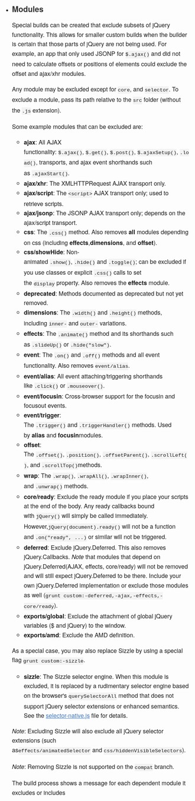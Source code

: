 * <h3 style="box-sizing: border-box; margin-top: 1em; margin-bottom: 16px; line-height: 1.43; font-size: 1.5em; color: rgb(51, 51, 51); font-family: 'Helvetica Neue', Helvetica, 'Segoe UI', Arial, freesans, sans-serif, 'Segoe UI Emoji', 'Segoe UI Symbol';">Modules</h3><p style="box-sizing: border-box; margin-bottom: 16px; font-family: 'Helvetica Neue', Helvetica, 'Segoe UI', Arial, freesans, sans-serif, 'Segoe UI Emoji', 'Segoe UI Symbol'; font-size: 16px; line-height: 25.6px;">Special builds can be created that exclude subsets of jQuery functionality. This allows for smaller custom builds when the builder is certain that those parts of jQuery are not being used. For example, an app that only used JSONP for&nbsp;<code style="box-sizing: border-box; font-family: Consolas, 'Liberation Mono', Menlo, Courier, monospace; font-size: 13.6px; padding: 0.2em 0px; margin: 0px; background-color: rgba(0, 0, 0, 0.0392157);">$.ajax()</code>&nbsp;and did not need to calculate offsets or positions of elements could exclude the offset and ajax/xhr modules.</p><p style="box-sizing: border-box; margin-bottom: 16px; font-family: 'Helvetica Neue', Helvetica, 'Segoe UI', Arial, freesans, sans-serif, 'Segoe UI Emoji', 'Segoe UI Symbol'; font-size: 16px; line-height: 25.6px;">Any module may be excluded except for&nbsp;<code style="box-sizing: border-box; font-family: Consolas, 'Liberation Mono', Menlo, Courier, monospace; font-size: 13.6px; padding: 0.2em 0px; margin: 0px; background-color: rgba(0, 0, 0, 0.0392157);">core</code>, and&nbsp;<code style="box-sizing: border-box; font-family: Consolas, 'Liberation Mono', Menlo, Courier, monospace; font-size: 13.6px; padding: 0.2em 0px; margin: 0px; background-color: rgba(0, 0, 0, 0.0392157);">selector</code>. To exclude a module, pass its path relative to the&nbsp;<code style="box-sizing: border-box; font-family: Consolas, 'Liberation Mono', Menlo, Courier, monospace; font-size: 13.6px; padding: 0.2em 0px; margin: 0px; background-color: rgba(0, 0, 0, 0.0392157);">src</code>&nbsp;folder (without the&nbsp;<code style="box-sizing: border-box; font-family: Consolas, 'Liberation Mono', Menlo, Courier, monospace; font-size: 13.6px; padding: 0.2em 0px; margin: 0px; background-color: rgba(0, 0, 0, 0.0392157);">.js</code>&nbsp;extension).</p><p style="box-sizing: border-box; margin-bottom: 16px; font-family: 'Helvetica Neue', Helvetica, 'Segoe UI', Arial, freesans, sans-serif, 'Segoe UI Emoji', 'Segoe UI Symbol'; font-size: 16px; line-height: 25.6px;">Some example modules that can be excluded are:</p><ul style="box-sizing: border-box; padding-left: 2em; margin-bottom: 16px; font-family: 'Helvetica Neue', Helvetica, 'Segoe UI', Arial, freesans, sans-serif, 'Segoe UI Emoji', 'Segoe UI Symbol'; font-size: 16px; line-height: 25.6px;"><li style="box-sizing: border-box;"><strong style="box-sizing: border-box;">ajax</strong>: All AJAX functionality:&nbsp;<code style="box-sizing: border-box; font-family: Consolas, 'Liberation Mono', Menlo, Courier, monospace; font-size: 13.6px; padding: 0.2em 0px; margin: 0px; background-color: rgba(0, 0, 0, 0.0392157);">$.ajax()</code>,&nbsp;<code style="box-sizing: border-box; font-family: Consolas, 'Liberation Mono', Menlo, Courier, monospace; font-size: 13.6px; padding: 0.2em 0px; margin: 0px; background-color: rgba(0, 0, 0, 0.0392157);">$.get()</code>,&nbsp;<code style="box-sizing: border-box; font-family: Consolas, 'Liberation Mono', Menlo, Courier, monospace; font-size: 13.6px; padding: 0.2em 0px; margin: 0px; background-color: rgba(0, 0, 0, 0.0392157);">$.post()</code>,&nbsp;<code style="box-sizing: border-box; font-family: Consolas, 'Liberation Mono', Menlo, Courier, monospace; font-size: 13.6px; padding: 0.2em 0px; margin: 0px; background-color: rgba(0, 0, 0, 0.0392157);">$.ajaxSetup()</code>,&nbsp;<code style="box-sizing: border-box; font-family: Consolas, 'Liberation Mono', Menlo, Courier, monospace; font-size: 13.6px; padding: 0.2em 0px; margin: 0px; background-color: rgba(0, 0, 0, 0.0392157);">.load()</code>, transports, and ajax event shorthands such as&nbsp;<code style="box-sizing: border-box; font-family: Consolas, 'Liberation Mono', Menlo, Courier, monospace; font-size: 13.6px; padding: 0.2em 0px; margin: 0px; background-color: rgba(0, 0, 0, 0.0392157);">.ajaxStart()</code>.</li><li style="box-sizing: border-box;"><strong style="box-sizing: border-box;">ajax/xhr</strong>: The XMLHTTPRequest AJAX transport only.</li><li style="box-sizing: border-box;"><strong style="box-sizing: border-box;">ajax/script</strong>: The&nbsp;<code style="box-sizing: border-box; font-family: Consolas, 'Liberation Mono', Menlo, Courier, monospace; font-size: 13.6px; padding: 0.2em 0px; margin: 0px; background-color: rgba(0, 0, 0, 0.0392157);">&lt;script&gt;</code>&nbsp;AJAX transport only; used to retrieve scripts.</li><li style="box-sizing: border-box;"><strong style="box-sizing: border-box;">ajax/jsonp</strong>: The JSONP AJAX transport only; depends on the ajax/script transport.</li><li style="box-sizing: border-box;"><strong style="box-sizing: border-box;">css</strong>: The&nbsp;<code style="box-sizing: border-box; font-family: Consolas, 'Liberation Mono', Menlo, Courier, monospace; font-size: 13.6px; padding: 0.2em 0px; margin: 0px; background-color: rgba(0, 0, 0, 0.0392157);">.css()</code>&nbsp;method. Also removes&nbsp;<strong style="box-sizing: border-box;">all</strong>&nbsp;modules depending on css (including&nbsp;<strong style="box-sizing: border-box;">effects</strong>,<strong style="box-sizing: border-box;">dimensions</strong>, and&nbsp;<strong style="box-sizing: border-box;">offset</strong>).</li><li style="box-sizing: border-box;"><strong style="box-sizing: border-box;">css/showHide</strong>: Non-animated&nbsp;<code style="box-sizing: border-box; font-family: Consolas, 'Liberation Mono', Menlo, Courier, monospace; font-size: 13.6px; padding: 0.2em 0px; margin: 0px; background-color: rgba(0, 0, 0, 0.0392157);">.show()</code>,&nbsp;<code style="box-sizing: border-box; font-family: Consolas, 'Liberation Mono', Menlo, Courier, monospace; font-size: 13.6px; padding: 0.2em 0px; margin: 0px; background-color: rgba(0, 0, 0, 0.0392157);">.hide()</code>&nbsp;and&nbsp;<code style="box-sizing: border-box; font-family: Consolas, 'Liberation Mono', Menlo, Courier, monospace; font-size: 13.6px; padding: 0.2em 0px; margin: 0px; background-color: rgba(0, 0, 0, 0.0392157);">.toggle()</code>; can be excluded if you use classes or explicit&nbsp;<code style="box-sizing: border-box; font-family: Consolas, 'Liberation Mono', Menlo, Courier, monospace; font-size: 13.6px; padding: 0.2em 0px; margin: 0px; background-color: rgba(0, 0, 0, 0.0392157);">.css()</code>&nbsp;calls to set the&nbsp;<code style="box-sizing: border-box; font-family: Consolas, 'Liberation Mono', Menlo, Courier, monospace; font-size: 13.6px; padding: 0.2em 0px; margin: 0px; background-color: rgba(0, 0, 0, 0.0392157);">display</code>&nbsp;property. Also removes the&nbsp;<strong style="box-sizing: border-box;">effects</strong>&nbsp;module.</li><li style="box-sizing: border-box;"><strong style="box-sizing: border-box;">deprecated</strong>: Methods documented as deprecated but not yet removed.</li><li style="box-sizing: border-box;"><strong style="box-sizing: border-box;">dimensions</strong>: The&nbsp;<code style="box-sizing: border-box; font-family: Consolas, 'Liberation Mono', Menlo, Courier, monospace; font-size: 13.6px; padding: 0.2em 0px; margin: 0px; background-color: rgba(0, 0, 0, 0.0392157);">.width()</code>&nbsp;and&nbsp;<code style="box-sizing: border-box; font-family: Consolas, 'Liberation Mono', Menlo, Courier, monospace; font-size: 13.6px; padding: 0.2em 0px; margin: 0px; background-color: rgba(0, 0, 0, 0.0392157);">.height()</code>&nbsp;methods, including&nbsp;<code style="box-sizing: border-box; font-family: Consolas, 'Liberation Mono', Menlo, Courier, monospace; font-size: 13.6px; padding: 0.2em 0px; margin: 0px; background-color: rgba(0, 0, 0, 0.0392157);">inner-</code>&nbsp;and&nbsp;<code style="box-sizing: border-box; font-family: Consolas, 'Liberation Mono', Menlo, Courier, monospace; font-size: 13.6px; padding: 0.2em 0px; margin: 0px; background-color: rgba(0, 0, 0, 0.0392157);">outer-</code>&nbsp;variations.</li><li style="box-sizing: border-box;"><strong style="box-sizing: border-box;">effects</strong>: The&nbsp;<code style="box-sizing: border-box; font-family: Consolas, 'Liberation Mono', Menlo, Courier, monospace; font-size: 13.6px; padding: 0.2em 0px; margin: 0px; background-color: rgba(0, 0, 0, 0.0392157);">.animate()</code>&nbsp;method and its shorthands such as&nbsp;<code style="box-sizing: border-box; font-family: Consolas, 'Liberation Mono', Menlo, Courier, monospace; font-size: 13.6px; padding: 0.2em 0px; margin: 0px; background-color: rgba(0, 0, 0, 0.0392157);">.slideUp()</code>&nbsp;or&nbsp;<code style="box-sizing: border-box; font-family: Consolas, 'Liberation Mono', Menlo, Courier, monospace; font-size: 13.6px; padding: 0.2em 0px; margin: 0px; background-color: rgba(0, 0, 0, 0.0392157);">.hide("slow")</code>.</li><li style="box-sizing: border-box;"><strong style="box-sizing: border-box;">event</strong>: The&nbsp;<code style="box-sizing: border-box; font-family: Consolas, 'Liberation Mono', Menlo, Courier, monospace; font-size: 13.6px; padding: 0.2em 0px; margin: 0px; background-color: rgba(0, 0, 0, 0.0392157);">.on()</code>&nbsp;and&nbsp;<code style="box-sizing: border-box; font-family: Consolas, 'Liberation Mono', Menlo, Courier, monospace; font-size: 13.6px; padding: 0.2em 0px; margin: 0px; background-color: rgba(0, 0, 0, 0.0392157);">.off()</code>&nbsp;methods and all event functionality. Also removes&nbsp;<code style="box-sizing: border-box; font-family: Consolas, 'Liberation Mono', Menlo, Courier, monospace; font-size: 13.6px; padding: 0.2em 0px; margin: 0px; background-color: rgba(0, 0, 0, 0.0392157);">event/alias</code>.</li><li style="box-sizing: border-box;"><strong style="box-sizing: border-box;">event/alias</strong>: All event attaching/triggering shorthands like&nbsp;<code style="box-sizing: border-box; font-family: Consolas, 'Liberation Mono', Menlo, Courier, monospace; font-size: 13.6px; padding: 0.2em 0px; margin: 0px; background-color: rgba(0, 0, 0, 0.0392157);">.click()</code>&nbsp;or&nbsp;<code style="box-sizing: border-box; font-family: Consolas, 'Liberation Mono', Menlo, Courier, monospace; font-size: 13.6px; padding: 0.2em 0px; margin: 0px; background-color: rgba(0, 0, 0, 0.0392157);">.mouseover()</code>.</li><li style="box-sizing: border-box;"><strong style="box-sizing: border-box;">event/focusin</strong>: Cross-browser support for the focusin and focusout events.</li><li style="box-sizing: border-box;"><strong style="box-sizing: border-box;">event/trigger</strong>: The&nbsp;<code style="box-sizing: border-box; font-family: Consolas, 'Liberation Mono', Menlo, Courier, monospace; font-size: 13.6px; padding: 0.2em 0px; margin: 0px; background-color: rgba(0, 0, 0, 0.0392157);">.trigger()</code>&nbsp;and&nbsp;<code style="box-sizing: border-box; font-family: Consolas, 'Liberation Mono', Menlo, Courier, monospace; font-size: 13.6px; padding: 0.2em 0px; margin: 0px; background-color: rgba(0, 0, 0, 0.0392157);">.triggerHandler()</code>&nbsp;methods. Used by&nbsp;<strong style="box-sizing: border-box;">alias</strong>&nbsp;and&nbsp;<strong style="box-sizing: border-box;">focusin</strong>modules.</li><li style="box-sizing: border-box;"><strong style="box-sizing: border-box;">offset</strong>: The&nbsp;<code style="box-sizing: border-box; font-family: Consolas, 'Liberation Mono', Menlo, Courier, monospace; font-size: 13.6px; padding: 0.2em 0px; margin: 0px; background-color: rgba(0, 0, 0, 0.0392157);">.offset()</code>,&nbsp;<code style="box-sizing: border-box; font-family: Consolas, 'Liberation Mono', Menlo, Courier, monospace; font-size: 13.6px; padding: 0.2em 0px; margin: 0px; background-color: rgba(0, 0, 0, 0.0392157);">.position()</code>,&nbsp;<code style="box-sizing: border-box; font-family: Consolas, 'Liberation Mono', Menlo, Courier, monospace; font-size: 13.6px; padding: 0.2em 0px; margin: 0px; background-color: rgba(0, 0, 0, 0.0392157);">.offsetParent()</code>,&nbsp;<code style="box-sizing: border-box; font-family: Consolas, 'Liberation Mono', Menlo, Courier, monospace; font-size: 13.6px; padding: 0.2em 0px; margin: 0px; background-color: rgba(0, 0, 0, 0.0392157);">.scrollLeft()</code>, and&nbsp;<code style="box-sizing: border-box; font-family: Consolas, 'Liberation Mono', Menlo, Courier, monospace; font-size: 13.6px; padding: 0.2em 0px; margin: 0px; background-color: rgba(0, 0, 0, 0.0392157);">.scrollTop()</code>methods.</li><li style="box-sizing: border-box;"><strong style="box-sizing: border-box;">wrap</strong>: The&nbsp;<code style="box-sizing: border-box; font-family: Consolas, 'Liberation Mono', Menlo, Courier, monospace; font-size: 13.6px; padding: 0.2em 0px; margin: 0px; background-color: rgba(0, 0, 0, 0.0392157);">.wrap()</code>,&nbsp;<code style="box-sizing: border-box; font-family: Consolas, 'Liberation Mono', Menlo, Courier, monospace; font-size: 13.6px; padding: 0.2em 0px; margin: 0px; background-color: rgba(0, 0, 0, 0.0392157);">.wrapAll()</code>,&nbsp;<code style="box-sizing: border-box; font-family: Consolas, 'Liberation Mono', Menlo, Courier, monospace; font-size: 13.6px; padding: 0.2em 0px; margin: 0px; background-color: rgba(0, 0, 0, 0.0392157);">.wrapInner()</code>, and&nbsp;<code style="box-sizing: border-box; font-family: Consolas, 'Liberation Mono', Menlo, Courier, monospace; font-size: 13.6px; padding: 0.2em 0px; margin: 0px; background-color: rgba(0, 0, 0, 0.0392157);">.unwrap()</code>&nbsp;methods.</li><li style="box-sizing: border-box;"><strong style="box-sizing: border-box;">core/ready</strong>: Exclude the ready module if you place your scripts at the end of the body. Any ready callbacks bound with&nbsp;<code style="box-sizing: border-box; font-family: Consolas, 'Liberation Mono', Menlo, Courier, monospace; font-size: 13.6px; padding: 0.2em 0px; margin: 0px; background-color: rgba(0, 0, 0, 0.0392157);">jQuery()</code>&nbsp;will simply be called immediately. However,<code style="box-sizing: border-box; font-family: Consolas, 'Liberation Mono', Menlo, Courier, monospace; font-size: 13.6px; padding: 0.2em 0px; margin: 0px; background-color: rgba(0, 0, 0, 0.0392157);">jQuery(document).ready()</code>&nbsp;will not be a function and&nbsp;<code style="box-sizing: border-box; font-family: Consolas, 'Liberation Mono', Menlo, Courier, monospace; font-size: 13.6px; padding: 0.2em 0px; margin: 0px; background-color: rgba(0, 0, 0, 0.0392157);">.on("ready", ...)</code>&nbsp;or similar will not be triggered.</li><li style="box-sizing: border-box;"><strong style="box-sizing: border-box;">deferred</strong>: Exclude jQuery.Deferred. This also removes jQuery.Callbacks.&nbsp;<em style="box-sizing: border-box;">Note</em>&nbsp;that modules that depend on jQuery.Deferred(AJAX, effects, core/ready) will not be removed and will still expect jQuery.Deferred to be there. Include your own jQuery.Deferred implementation or exclude those modules as well (<code style="box-sizing: border-box; font-family: Consolas, 'Liberation Mono', Menlo, Courier, monospace; font-size: 13.6px; padding: 0.2em 0px; margin: 0px; background-color: rgba(0, 0, 0, 0.0392157);">grunt custom:-deferred,-ajax,-effects,-core/ready</code>).</li><li style="box-sizing: border-box;"><strong style="box-sizing: border-box;">exports/global</strong>: Exclude the attachment of global jQuery variables ($ and jQuery) to the window.</li><li style="box-sizing: border-box;"><strong style="box-sizing: border-box;">exports/amd</strong>: Exclude the AMD definition.</li></ul><p style="box-sizing: border-box; margin-bottom: 16px; font-family: 'Helvetica Neue', Helvetica, 'Segoe UI', Arial, freesans, sans-serif, 'Segoe UI Emoji', 'Segoe UI Symbol'; font-size: 16px; line-height: 25.6px;">As a special case, you may also replace Sizzle by using a special flag&nbsp;<code style="box-sizing: border-box; font-family: Consolas, 'Liberation Mono', Menlo, Courier, monospace; font-size: 13.6px; padding: 0.2em 0px; margin: 0px; background-color: rgba(0, 0, 0, 0.0392157);">grunt custom:-sizzle</code>.</p><ul style="box-sizing: border-box; padding-left: 2em; margin-bottom: 16px; font-family: 'Helvetica Neue', Helvetica, 'Segoe UI', Arial, freesans, sans-serif, 'Segoe UI Emoji', 'Segoe UI Symbol'; font-size: 16px; line-height: 25.6px;"><li style="box-sizing: border-box;"><strong style="box-sizing: border-box;">sizzle</strong>: The Sizzle selector engine. When this module is excluded, it is replaced by a rudimentary selector engine based on the browser's&nbsp;<code style="box-sizing: border-box; font-family: Consolas, 'Liberation Mono', Menlo, Courier, monospace; font-size: 13.6px; padding: 0.2em 0px; margin: 0px; background-color: rgba(0, 0, 0, 0.0392157);">querySelectorAll</code>&nbsp;method that does not support jQuery selector extensions or enhanced semantics. See the&nbsp;<a href="https://github.com/jquery/jquery/blob/master/src/selector-native.js" style="box-sizing: border-box; color: rgb(64, 120, 192); background-color: transparent;">selector-native.js</a>&nbsp;file for details.</li></ul><p style="box-sizing: border-box; margin-bottom: 16px; font-family: 'Helvetica Neue', Helvetica, 'Segoe UI', Arial, freesans, sans-serif, 'Segoe UI Emoji', 'Segoe UI Symbol'; font-size: 16px; line-height: 25.6px;"><em style="box-sizing: border-box;">Note</em>: Excluding Sizzle will also exclude all jQuery selector extensions (such as<code style="box-sizing: border-box; font-family: Consolas, 'Liberation Mono', Menlo, Courier, monospace; font-size: 13.6px; padding: 0.2em 0px; margin: 0px; background-color: rgba(0, 0, 0, 0.0392157);">effects/animatedSelector</code>&nbsp;and&nbsp;<code style="box-sizing: border-box; font-family: Consolas, 'Liberation Mono', Menlo, Courier, monospace; font-size: 13.6px; padding: 0.2em 0px; margin: 0px; background-color: rgba(0, 0, 0, 0.0392157);">css/hiddenVisibleSelectors</code>).</p><p style="box-sizing: border-box; margin-bottom: 16px; font-family: 'Helvetica Neue', Helvetica, 'Segoe UI', Arial, freesans, sans-serif, 'Segoe UI Emoji', 'Segoe UI Symbol'; font-size: 16px; line-height: 25.6px;"><em style="box-sizing: border-box;">Note</em>: Removing Sizzle is not supported on the&nbsp;<code style="box-sizing: border-box; font-family: Consolas, 'Liberation Mono', Menlo, Courier, monospace; font-size: 13.6px; padding: 0.2em 0px; margin: 0px; background-color: rgba(0, 0, 0, 0.0392157);">compat</code>&nbsp;branch.</p><p style="box-sizing: border-box; margin-bottom: 16px; font-family: 'Helvetica Neue', Helvetica, 'Segoe UI', Arial, freesans, sans-serif, 'Segoe UI Emoji', 'Segoe UI Symbol'; font-size: 16px; line-height: 25.6px;">The build process shows a message for each dependent module it excludes or includes</p>

